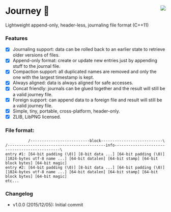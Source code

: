 # Journey :camel: <a href="https://travis-ci.org/r-lyeh/journey"><img src="https://api.travis-ci.org/r-lyeh/journey.svg?branch=master" align="right" /></a>

Lightweight append-only, header-less, journaling file format (C++11)

### Features
- [x] Journaling support: data can be rolled back to an earlier state to retrieve older versions of files.
- [x] Append-only format: create or update new entries just by appending stuff to the journal file.
- [x] Compaction support: all duplicated names are removed and only the one with the largest timestamp is kept.
- [x] Always aligned: data is always aligned for safe accesses.
- [x] Concat friendly: journals can be glued together and the result will still be a valid journey file.
- [x] Foreign support: can append data to a foreign file and result will still be a valid journey file.
- [x] Simple, tiny, portable, cross-platform, header-only.
- [x] ZLIB, LibPNG licensed.

### File format:
```
          /--------------------------block---------------------------\ /-------------------------------------------info----------------------------------------------\
entry #1: [64-bit padding (\0)] [8-bit data ...] [64-bit padding (\0)] [1024-bytes utf-8 name ...] [64-bit datalen] [64-bit stamp] [64-bit block bytes] [64-bit magic] 
entry #2: [64-bit padding (\0)] [8-bit data ...] [64-bit padding (\0)] [1024-bytes utf-8 name ...] [64-bit datalen] [64-bit stamp] [64-bit block bytes] [64-bit magic] 
etc...
```

### Changelog
- v1.0.0 (2015/12/05): Initial commit
